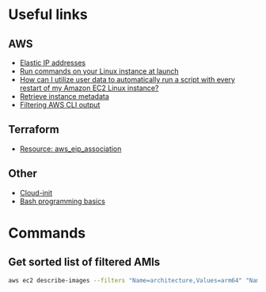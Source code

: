 # Useful links

## AWS

- [Elastic IP addresses](https://docs.aws.amazon.com/AWSEC2/latest/UserGuide/elastic-ip-addresses-eip.html)
- [Run commands on your Linux instance at launch](https://docs.aws.amazon.com/AWSEC2/latest/UserGuide/user-data.html)
- [How can I utilize user data to automatically run a script with every restart of my Amazon EC2 Linux instance?](https://aws.amazon.com/de/premiumsupport/knowledge-center/execute-user-data-ec2/)
- [Retrieve instance metadata](https://docs.aws.amazon.com/AWSEC2/latest/UserGuide/instancedata-data-retrieval.html)
- [Filtering AWS CLI output](https://docs.aws.amazon.com/cli/latest/userguide/cli-usage-filter.html)

## Terraform

- [Resource: aws_eip_association](https://registry.terraform.io/providers/hashicorp/aws/latest/docs/resources/eip_association)

## Other

- [Cloud-init](https://cloudinit.readthedocs.io)
- [Bash programming basics](https://tldp.org/HOWTO/Bash-Prog-Intro-HOWTO.html)

# Commands

## Get sorted list of filtered AMIs

```bash
aws ec2 describe-images --filters "Name=architecture,Values=arm64" "Name=name,Values=*ubuntu*22.04*minimal*" --query 'sort_by(Images, &Name)[].Name' --owners amazon | jq
```
